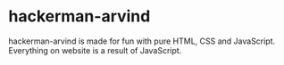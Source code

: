 # hackerman-arvind
hackerman-arvind is made for fun with pure HTML, CSS and JavaScript. Everything on website is a result of JavaScript.
